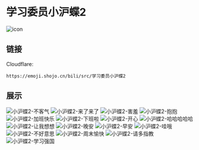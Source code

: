 # 学习委员小沪蝶2
![icon](https://emoji.shojo.cn/bili/src/学习委员小沪蝶2/icon.png)
## 链接
Cloudflare:
```
https://emoji.shojo.cn/bili/src/学习委员小沪蝶2
```
## 展示
![小沪蝶2-不客气](https://emoji.shojo.cn/bili/src/学习委员小沪蝶2/小沪蝶2-不客气.png)
![小沪蝶2-来了来了](https://emoji.shojo.cn/bili/src/学习委员小沪蝶2/小沪蝶2-来了来了.png)
![小沪蝶2-害羞](https://emoji.shojo.cn/bili/src/学习委员小沪蝶2/小沪蝶2-害羞.png)
![小沪蝶2-抱抱](https://emoji.shojo.cn/bili/src/学习委员小沪蝶2/小沪蝶2-抱抱.png)
![小沪蝶2-加班快乐](https://emoji.shojo.cn/bili/src/学习委员小沪蝶2/小沪蝶2-加班快乐.png)
![小沪蝶2-下班啦](https://emoji.shojo.cn/bili/src/学习委员小沪蝶2/小沪蝶2-下班啦.png)
![小沪蝶2-开心](https://emoji.shojo.cn/bili/src/学习委员小沪蝶2/小沪蝶2-开心.png)
![小沪蝶2-哈哈哈哈哈](https://emoji.shojo.cn/bili/src/学习委员小沪蝶2/小沪蝶2-哈哈哈哈哈.png)
![小沪蝶2-让我想想](https://emoji.shojo.cn/bili/src/学习委员小沪蝶2/小沪蝶2-让我想想.png)
![小沪蝶2-晚安](https://emoji.shojo.cn/bili/src/学习委员小沪蝶2/小沪蝶2-晚安.png)
![小沪蝶2-早安](https://emoji.shojo.cn/bili/src/学习委员小沪蝶2/小沪蝶2-早安.png)
![小沪蝶2-哇哦](https://emoji.shojo.cn/bili/src/学习委员小沪蝶2/小沪蝶2-哇哦.png)
![小沪蝶2-不好意思](https://emoji.shojo.cn/bili/src/学习委员小沪蝶2/小沪蝶2-不好意思.png)
![小沪蝶2-周末愉快](https://emoji.shojo.cn/bili/src/学习委员小沪蝶2/小沪蝶2-周末愉快.png)
![小沪蝶2-请多指教](https://emoji.shojo.cn/bili/src/学习委员小沪蝶2/小沪蝶2-请多指教.png)
![小沪蝶2-学习强国](https://emoji.shojo.cn/bili/src/学习委员小沪蝶2/小沪蝶2-学习强国.png)
